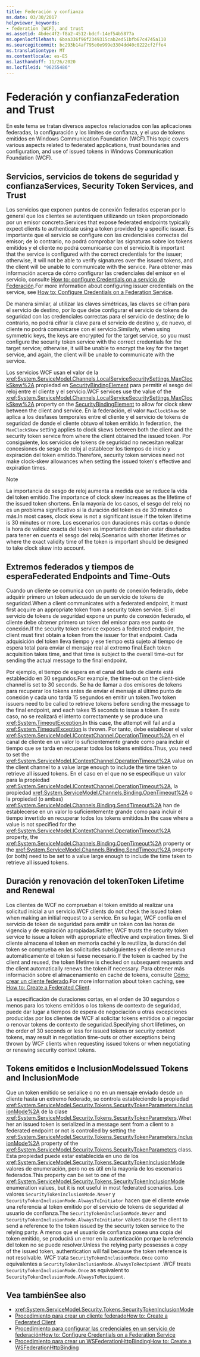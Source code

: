 ```yaml
---
title: Federación y confianza
ms.date: 03/30/2017
helpviewer_keywords:
- federation [WCF], and trust
ms.assetid: 4bdec4f2-f8a2-4512-bdcf-14ef54b5877a
ms.openlocfilehash: 6baa336f96f2349315cab2ed51bfb67c4745a110
ms.sourcegitcommit: bc293b14af795e0e999e3304dd40c0222cf2ffe4
ms.translationtype: MT
ms.contentlocale: es-ES
ms.lasthandoff: 11/26/2020
ms.locfileid: "96255486"
---
```

# <a name="federation-and-trust"></a><span data-ttu-id="5a520-102">Federación y confianza</span><span class="sxs-lookup"><span data-stu-id="5a520-102">Federation and Trust</span></span>

<span data-ttu-id="5a520-103">En este tema se tratan diversos aspectos relacionados con las aplicaciones federadas, la configuración y los límites de confianza, y el uso de tokens emitidos en Windows Communication Foundation (WCF).</span><span class="sxs-lookup"><span data-stu-id="5a520-103">This topic covers various aspects related to federated applications, trust boundaries and configuration, and use of issued tokens in Windows Communication Foundation (WCF).</span></span>  
  
## <a name="services-security-token-services-and-trust"></a><span data-ttu-id="5a520-104">Servicios, servicios de tokens de seguridad y confianza</span><span class="sxs-lookup"><span data-stu-id="5a520-104">Services, Security Token Services, and Trust</span></span>  

 <span data-ttu-id="5a520-105">Los servicios que exponen puntos de conexión federados esperan por lo general que los clientes se autentiquen utilizando un token proporcionado por un emisor concreto.</span><span class="sxs-lookup"><span data-stu-id="5a520-105">Services that expose federated endpoints typically expect clients to authenticate using a token provided by a specific issuer.</span></span> <span data-ttu-id="5a520-106">Es importante que el servicio se configure con las credenciales correctas del emisor; de lo contrario, no podrá comprobar las signaturas sobre los tokens emitidos y el cliente no podrá comunicarse con el servicio.</span><span class="sxs-lookup"><span data-stu-id="5a520-106">It is important that the service is configured with the correct credentials for the issuer; otherwise, it will not be able to verify signatures over the issued tokens, and the client will be unable to communicate with the service.</span></span> <span data-ttu-id="5a520-107">Para obtener más información acerca de cómo configurar las credenciales del emisor en el servicio, consulte [How to: configure Credentials on a servicio de Federación](how-to-configure-credentials-on-a-federation-service.md).</span><span class="sxs-lookup"><span data-stu-id="5a520-107">For more information about configuring issuer credentials on the service, see [How to: Configure Credentials on a Federation Service](how-to-configure-credentials-on-a-federation-service.md).</span></span>  
  
 <span data-ttu-id="5a520-108">De manera similar, al utilizar las claves simétricas, las claves se cifran para el servicio de destino, por lo que debe configurar el servicio de tokens de seguridad con las credenciales correctas para el servicio de destino; de lo contrario, no podrá cifrar la clave para el servicio de destino y, de nuevo, el cliente no podrá comunicarse con el servicio.</span><span class="sxs-lookup"><span data-stu-id="5a520-108">Similarly, when using symmetric keys, the keys are encrypted for the target service, so you must configure the security token service with the correct credentials for the target service; otherwise, it will be unable to encrypt the key for the target service, and again, the client will be unable to communicate with the service.</span></span>  
  
 <span data-ttu-id="5a520-109">Los servicios WCF usan el valor de la <xref:System.ServiceModel.Channels.LocalServiceSecuritySettings.MaxClockSkew%2A> propiedad en [SecurityBindingElement](../diagnostics/wmi/securitybindingelement.md) para permitir el sesgo del reloj entre el cliente y el servicio.</span><span class="sxs-lookup"><span data-stu-id="5a520-109">WCF services use the value of the <xref:System.ServiceModel.Channels.LocalServiceSecuritySettings.MaxClockSkew%2A> property on the [SecurityBindingElement](../diagnostics/wmi/securitybindingelement.md) to allow for clock skew between the client and service.</span></span> <span data-ttu-id="5a520-110">En la federación, el valor `MaxClockSkew` se aplica a los desfases temporales entre el cliente y el servicio de tokens de seguridad de donde el cliente obtuvo el token emitido.</span><span class="sxs-lookup"><span data-stu-id="5a520-110">In federation, the `MaxClockSkew` setting applies to clock skews between both the client and the security token service from where the client obtained the issued token.</span></span> <span data-ttu-id="5a520-111">Por consiguiente, los servicios de tokens de seguridad no necesitan realizar concesiones de sesgo de reloj al establecer los tiempos de inicio y expiración del token emitido.</span><span class="sxs-lookup"><span data-stu-id="5a520-111">Therefore, security token services need not make clock-skew allowances when setting the issued token's effective and expiration times.</span></span>  
  
> [!NOTE]
> <span data-ttu-id="5a520-112">La importancia de sesgo de reloj aumenta a medida que se reduce la vida del token emitido.</span><span class="sxs-lookup"><span data-stu-id="5a520-112">The importance of clock skew increases as the lifetime of the issued token shortens.</span></span> <span data-ttu-id="5a520-113">En la mayoría de los casos, el sesgo del reloj no es un problema significativo si la duración del token es de 30 minutos o más.</span><span class="sxs-lookup"><span data-stu-id="5a520-113">In most cases, clock skew is not a significant issue if the token lifetime is 30 minutes or more.</span></span> <span data-ttu-id="5a520-114">Los escenarios con duraciones más cortas o donde la hora de validez exacta del token es importante deberían estar diseñados para tener en cuenta el sesgo del reloj.</span><span class="sxs-lookup"><span data-stu-id="5a520-114">Scenarios with shorter lifetimes or where the exact validity time of the token is important should be designed to take clock skew into account.</span></span>  
  
## <a name="federated-endpoints-and-time-outs"></a><span data-ttu-id="5a520-115">Extremos federados y tiempos de espera</span><span class="sxs-lookup"><span data-stu-id="5a520-115">Federated Endpoints and Time-Outs</span></span>  

 <span data-ttu-id="5a520-116">Cuando un cliente se comunica con un punto de conexión federado, debe adquirir primero un token adecuado de un servicio de tokens de seguridad.</span><span class="sxs-lookup"><span data-stu-id="5a520-116">When a client communicates with a federated endpoint, it must first acquire an appropriate token from a security token service.</span></span> <span data-ttu-id="5a520-117">Si el servicio de tokens de seguridad expone un punto de conexión federado, el cliente debe obtener primero un token del emisor para ese punto de conexión.</span><span class="sxs-lookup"><span data-stu-id="5a520-117">If the security token service exposes a federated endpoint, the client must first obtain a token from the issuer for that endpoint.</span></span> <span data-ttu-id="5a520-118">Cada adquisición del token lleva tiempo y ese tiempo está sujeto al tiempo de espera total para enviar el mensaje real al extremo final.</span><span class="sxs-lookup"><span data-stu-id="5a520-118">Each token acquisition takes time, and that time is subject to the overall time-out for sending the actual message to the final endpoint.</span></span>  
  
 <span data-ttu-id="5a520-119">Por ejemplo, el tiempo de espera en el canal del lado de cliente está establecido en 30 segundos.</span><span class="sxs-lookup"><span data-stu-id="5a520-119">For example, the time-out on the client-side channel is set to 30 seconds.</span></span> <span data-ttu-id="5a520-120">Se ha de llamar a dos emisores de tokens para recuperar los tokens antes de enviar el mensaje al último punto de conexión y cada uno tarda 15 segundos en emitir un token.</span><span class="sxs-lookup"><span data-stu-id="5a520-120">Two token issuers need to be called to retrieve tokens before sending the message to the final endpoint, and each takes 15 seconds to issue a token.</span></span> <span data-ttu-id="5a520-121">En este caso, no se realizará el intento correctamente y se produce una <xref:System.TimeoutException>.</span><span class="sxs-lookup"><span data-stu-id="5a520-121">In this case, the attempt will fail and a <xref:System.TimeoutException> is thrown.</span></span> <span data-ttu-id="5a520-122">Por tanto, debe establecer el valor <xref:System.ServiceModel.IContextChannel.OperationTimeout%2A> en el canal de cliente en un valor lo suficientemente grande como para incluir el tiempo que se tarda en recuperar todos los tokens emitidos.</span><span class="sxs-lookup"><span data-stu-id="5a520-122">Thus, you need to set the <xref:System.ServiceModel.IContextChannel.OperationTimeout%2A> value on the client channel to a value large enough to include the time taken to retrieve all issued tokens.</span></span> <span data-ttu-id="5a520-123">En el caso en el que no se especifique un valor para la propiedad <xref:System.ServiceModel.IContextChannel.OperationTimeout%2A>, la propiedad <xref:System.ServiceModel.Channels.Binding.OpenTimeout%2A> o la propiedad (o ambas) <xref:System.ServiceModel.Channels.Binding.SendTimeout%2A> han de establecerse en un valor lo suficientemente grande como para incluir el tiempo invertido en recuperar todos los tokens emitidos.</span><span class="sxs-lookup"><span data-stu-id="5a520-123">In the case where a value is not specified for the <xref:System.ServiceModel.IContextChannel.OperationTimeout%2A> property, the <xref:System.ServiceModel.Channels.Binding.OpenTimeout%2A> property or the <xref:System.ServiceModel.Channels.Binding.SendTimeout%2A> property (or both) need to be set to a value large enough to include the time taken to retrieve all issued tokens.</span></span>  
  
## <a name="token-lifetime-and-renewal"></a><span data-ttu-id="5a520-124">Duración y renovación del token</span><span class="sxs-lookup"><span data-stu-id="5a520-124">Token Lifetime and Renewal</span></span>  

 <span data-ttu-id="5a520-125">Los clientes de WCF no comprueban el token emitido al realizar una solicitud inicial a un servicio.</span><span class="sxs-lookup"><span data-stu-id="5a520-125">WCF clients do not check the issued token when making an initial request to a service.</span></span>  <span data-ttu-id="5a520-126">En su lugar, WCF confía en el servicio de token de seguridad para emitir un token con las horas de vigencia y de expiración apropiadas.</span><span class="sxs-lookup"><span data-stu-id="5a520-126">Rather, WCF trusts the security token service to issue a token with appropriate effective and expiration times.</span></span> <span data-ttu-id="5a520-127">Si el cliente almacena el token en memoria caché y lo reutiliza, la duración del token se comprueba en las solicitudes subsiguientes y el cliente renueva automáticamente el token si fuese necesario.</span><span class="sxs-lookup"><span data-stu-id="5a520-127">If the token is cached by the client and reused, the token lifetime is checked on subsequent requests and the client automatically renews the token if necessary.</span></span> <span data-ttu-id="5a520-128">Para obtener más información sobre el almacenamiento en caché de tokens, consulte [Cómo: crear un cliente federado](how-to-create-a-federated-client.md).</span><span class="sxs-lookup"><span data-stu-id="5a520-128">For more information about token caching, see [How to: Create a Federated Client](how-to-create-a-federated-client.md).</span></span>  
  
 <span data-ttu-id="5a520-129">La especificación de duraciones cortas, en el orden de 30 segundos o menos para los tokens emitidos o los tokens de contexto de seguridad, puede dar lugar a tiempos de espera de negociación u otras excepciones producidas por los clientes de WCF al solicitar tokens emitidos o al negociar o renovar tokens de contexto de seguridad.</span><span class="sxs-lookup"><span data-stu-id="5a520-129">Specifying short lifetimes, on the order of 30 seconds or less for issued tokens or security context tokens, may result in negotiation time-outs or other exceptions being thrown by WCF clients when requesting issued tokens or when negotiating or renewing security context tokens.</span></span>  
  
## <a name="issued-tokens-and-inclusionmode"></a><span data-ttu-id="5a520-130">Tokens emitidos e InclusionMode</span><span class="sxs-lookup"><span data-stu-id="5a520-130">Issued Tokens and InclusionMode</span></span>  

 <span data-ttu-id="5a520-131">Que un token emitido se serialice o no en un mensaje enviado desde un cliente hasta un extremo federado, se controla estableciendo la propiedad <xref:System.ServiceModel.Security.Tokens.SecurityTokenParameters.InclusionMode%2A> de la clase <xref:System.ServiceModel.Security.Tokens.SecurityTokenParameters>.</span><span class="sxs-lookup"><span data-stu-id="5a520-131">Whether an issued token is serialized in a message sent from a client to a federated endpoint or not is controlled by setting the <xref:System.ServiceModel.Security.Tokens.SecurityTokenParameters.InclusionMode%2A> property of the <xref:System.ServiceModel.Security.Tokens.SecurityTokenParameters> class.</span></span> <span data-ttu-id="5a520-132">Esta propiedad puede estar establecida en uno de los <xref:System.ServiceModel.Security.Tokens.SecurityTokenInclusionMode> valores de enumeración, pero no es útil en la mayoría de los escenarios federados.</span><span class="sxs-lookup"><span data-stu-id="5a520-132">This property can be set to one of the <xref:System.ServiceModel.Security.Tokens.SecurityTokenInclusionMode> enumeration values, but it is not useful in most federated scenarios.</span></span> <span data-ttu-id="5a520-133">Los valores `SecurityTokenInclusionMode.Never` y `SecurityTokenInclusionMode.AlwaysToInitiator` hacen que el cliente envíe una referencia al token emitido por el servicio de tokens de seguridad al usuario de confianza.</span><span class="sxs-lookup"><span data-stu-id="5a520-133">The `SecurityTokenInclusionMode.Never` and `SecurityTokenInclusionMode.AlwaysToInitiator` values cause the client to send a reference to the token issued by the security token service to the relying party.</span></span> <span data-ttu-id="5a520-134">A menos que el usuario de confianza posea una copia del token emitido, se producirá un error en la autenticación porque la referencia del token no se puede resolver.</span><span class="sxs-lookup"><span data-stu-id="5a520-134">Unless the relying party possesses a copy of the issued token, authentication will fail because the token reference is not resolvable.</span></span> <span data-ttu-id="5a520-135">WCF trata `SecurityTokenInclusionMode.Once` como equivalentes a `SecurityTokenInclusionMode.AlwaysToRecipient` .</span><span class="sxs-lookup"><span data-stu-id="5a520-135">WCF treats `SecurityTokenInclusionMode.Once` as equivalent to `SecurityTokenInclusionMode.AlwaysToRecipient`.</span></span>  
  
## <a name="see-also"></a><span data-ttu-id="5a520-136">Vea también</span><span class="sxs-lookup"><span data-stu-id="5a520-136">See also</span></span>

- <xref:System.ServiceModel.Security.Tokens.SecurityTokenInclusionMode>
- [<span data-ttu-id="5a520-137">Procedimiento para crear un cliente federado</span><span class="sxs-lookup"><span data-stu-id="5a520-137">How to: Create a Federated Client</span></span>](how-to-create-a-federated-client.md)
- [<span data-ttu-id="5a520-138">Procedimiento para configurar las credenciales en un servicio de federación</span><span class="sxs-lookup"><span data-stu-id="5a520-138">How to: Configure Credentials on a Federation Service</span></span>](how-to-configure-credentials-on-a-federation-service.md)
- [<span data-ttu-id="5a520-139">Procedimiento para crear un WSFederationHttpBinding</span><span class="sxs-lookup"><span data-stu-id="5a520-139">How to: Create a WSFederationHttpBinding</span></span>](how-to-create-a-wsfederationhttpbinding.md)
